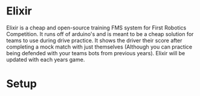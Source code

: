 # Elixir
Elixir is a cheap and open-source training FMS system for First Robotics Competition.
It runs off of arduino's and is meant to be a cheap solution for teams to use during drive practice.
It shows the driver their score after completing a mock match with just themselves (Although you can practice being defended with your teams bots from previous years).
Elixir will be updated with each years game.
# Setup
